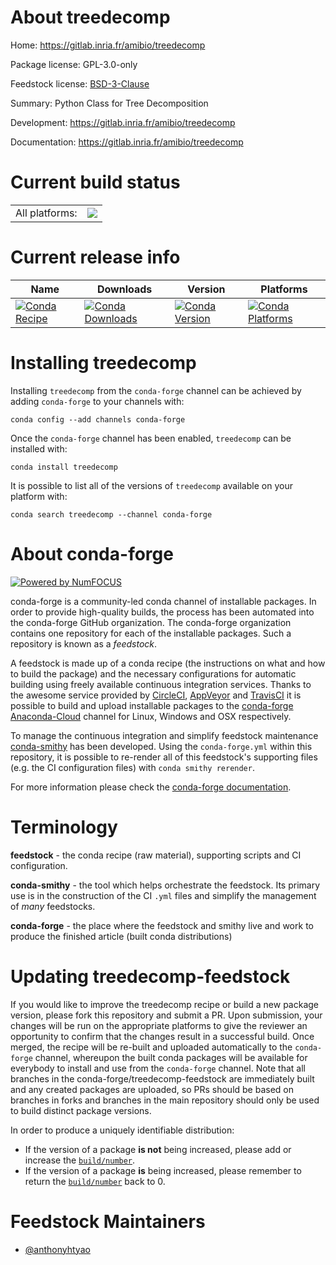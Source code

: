 About treedecomp
================

Home: https://gitlab.inria.fr/amibio/treedecomp

Package license: GPL-3.0-only

Feedstock license: [BSD-3-Clause](https://github.com/conda-forge/treedecomp-feedstock/blob/master/LICENSE.txt)

Summary: Python Class for Tree Decomposition

Development: https://gitlab.inria.fr/amibio/treedecomp

Documentation: https://gitlab.inria.fr/amibio/treedecomp

Current build status
====================


<table><tr><td>All platforms:</td>
    <td>
      <a href="https://dev.azure.com/conda-forge/feedstock-builds/_build/latest?definitionId=11305&branchName=master">
        <img src="https://dev.azure.com/conda-forge/feedstock-builds/_apis/build/status/treedecomp-feedstock?branchName=master">
      </a>
    </td>
  </tr>
</table>

Current release info
====================

| Name | Downloads | Version | Platforms |
| --- | --- | --- | --- |
| [![Conda Recipe](https://img.shields.io/badge/recipe-treedecomp-green.svg)](https://anaconda.org/conda-forge/treedecomp) | [![Conda Downloads](https://img.shields.io/conda/dn/conda-forge/treedecomp.svg)](https://anaconda.org/conda-forge/treedecomp) | [![Conda Version](https://img.shields.io/conda/vn/conda-forge/treedecomp.svg)](https://anaconda.org/conda-forge/treedecomp) | [![Conda Platforms](https://img.shields.io/conda/pn/conda-forge/treedecomp.svg)](https://anaconda.org/conda-forge/treedecomp) |

Installing treedecomp
=====================

Installing `treedecomp` from the `conda-forge` channel can be achieved by adding `conda-forge` to your channels with:

```
conda config --add channels conda-forge
```

Once the `conda-forge` channel has been enabled, `treedecomp` can be installed with:

```
conda install treedecomp
```

It is possible to list all of the versions of `treedecomp` available on your platform with:

```
conda search treedecomp --channel conda-forge
```


About conda-forge
=================

[![Powered by NumFOCUS](https://img.shields.io/badge/powered%20by-NumFOCUS-orange.svg?style=flat&colorA=E1523D&colorB=007D8A)](http://numfocus.org)

conda-forge is a community-led conda channel of installable packages.
In order to provide high-quality builds, the process has been automated into the
conda-forge GitHub organization. The conda-forge organization contains one repository
for each of the installable packages. Such a repository is known as a *feedstock*.

A feedstock is made up of a conda recipe (the instructions on what and how to build
the package) and the necessary configurations for automatic building using freely
available continuous integration services. Thanks to the awesome service provided by
[CircleCI](https://circleci.com/), [AppVeyor](https://www.appveyor.com/)
and [TravisCI](https://travis-ci.com/) it is possible to build and upload installable
packages to the [conda-forge](https://anaconda.org/conda-forge)
[Anaconda-Cloud](https://anaconda.org/) channel for Linux, Windows and OSX respectively.

To manage the continuous integration and simplify feedstock maintenance
[conda-smithy](https://github.com/conda-forge/conda-smithy) has been developed.
Using the ``conda-forge.yml`` within this repository, it is possible to re-render all of
this feedstock's supporting files (e.g. the CI configuration files) with ``conda smithy rerender``.

For more information please check the [conda-forge documentation](https://conda-forge.org/docs/).

Terminology
===========

**feedstock** - the conda recipe (raw material), supporting scripts and CI configuration.

**conda-smithy** - the tool which helps orchestrate the feedstock.
                   Its primary use is in the construction of the CI ``.yml`` files
                   and simplify the management of *many* feedstocks.

**conda-forge** - the place where the feedstock and smithy live and work to
                  produce the finished article (built conda distributions)


Updating treedecomp-feedstock
=============================

If you would like to improve the treedecomp recipe or build a new
package version, please fork this repository and submit a PR. Upon submission,
your changes will be run on the appropriate platforms to give the reviewer an
opportunity to confirm that the changes result in a successful build. Once
merged, the recipe will be re-built and uploaded automatically to the
`conda-forge` channel, whereupon the built conda packages will be available for
everybody to install and use from the `conda-forge` channel.
Note that all branches in the conda-forge/treedecomp-feedstock are
immediately built and any created packages are uploaded, so PRs should be based
on branches in forks and branches in the main repository should only be used to
build distinct package versions.

In order to produce a uniquely identifiable distribution:
 * If the version of a package **is not** being increased, please add or increase
   the [``build/number``](https://conda.io/docs/user-guide/tasks/build-packages/define-metadata.html#build-number-and-string).
 * If the version of a package **is** being increased, please remember to return
   the [``build/number``](https://conda.io/docs/user-guide/tasks/build-packages/define-metadata.html#build-number-and-string)
   back to 0.

Feedstock Maintainers
=====================

* [@anthonyhtyao](https://github.com/anthonyhtyao/)

